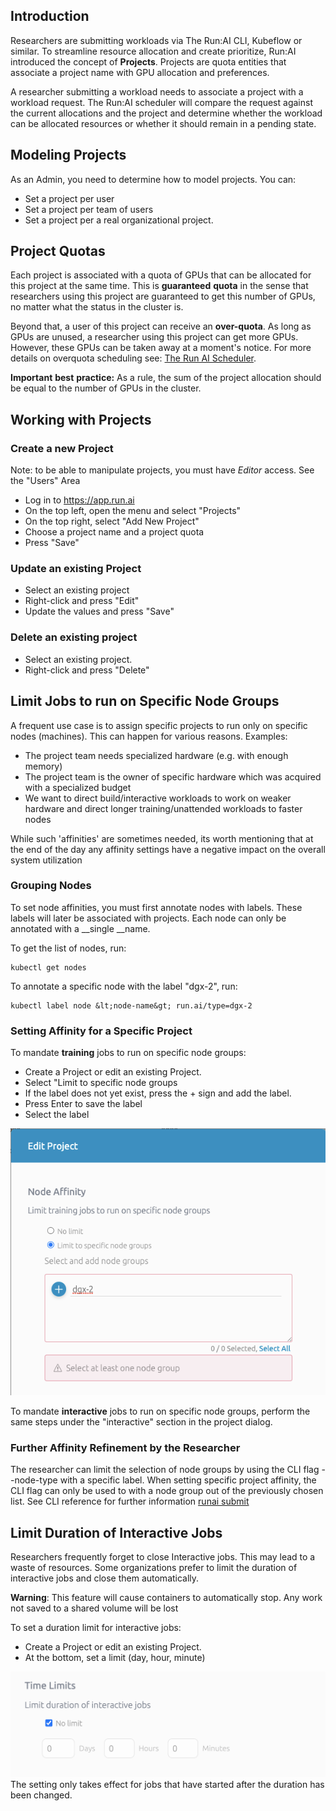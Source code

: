## Introduction

Researchers are submitting workloads via The Run:AI CLI, Kubeflow or similar. To streamline resource allocation and create prioritize, Run:AI introduced the concept of __Projects__. Projects are quota entities that associate a project name with GPU allocation and preferences. 

A researcher submitting a workload needs to associate a project with a workload request. The Run:AI scheduler will compare the request against the current allocations and the project and determine whether the workload can be allocated resources or whether it should remain in a pending state.

## Modeling Projects

As an Admin, you need to determine how to model projects. You can:

*   Set a project per user
*   Set a project per team of users
*   Set a project per a real organizational project.

## Project Quotas

Each project is associated with a quota of GPUs that can be allocated for this project at the same time. This is __guaranteed__ __quota__ in the sense that researchers using this project are guaranteed to get this number of GPUs, no matter what the status in the cluster is. 

Beyond that, a user of this project can receive an __over-quota__. As long as GPUs are unused, a researcher using this project can get more GPUs. However, these GPUs can be taken away at a moment's notice. For more details on overquota scheduling see: [The Run AI Scheduler](../../Researcher/Scheduling/The-Run-AI-Scheduler.md).

__Important__ __best__ __practice:__ As a rule, the sum of the project allocation should be equal to the number of GPUs in the cluster.

## Working with Projects

### Create a new Project

Note: to be able to manipulate projects, you must have _Editor_ access. See the "Users" Area

*   Log in to <https://app.run.ai>
*   On the top left, open the menu and select "Projects"
*   On the top right, select "Add New Project"
*   Choose a project name and a project quota 
*   Press "Save"

### Update an existing Project

*   Select an existing project 
*   Right-click and press "Edit"
*   Update the values and press "Save"

### Delete an existing project

*   Select an existing project. 
*   Right-click and press "Delete"

## Limit Jobs to run on Specific Node Groups

A frequent use case is to assign specific projects to run only on specific nodes (machines). This can happen for various reasons. Examples:

*   The project team needs specialized hardware (e.g. with enough memory)
*   The project team is the owner of specific hardware which was acquired with a specialized budget
*   We want to direct build/interactive workloads to work on weaker hardware and direct longer training/unattended workloads to faster nodes

While such 'affinities' are sometimes needed, its worth mentioning that at the end of the day any affinity settings have a negative impact on the overall system utilization

### Grouping Nodes 

To set node affinities, you must first annotate nodes with labels. These labels will later be associated with projects. Each node can only be annotated with a __single __name.

To get the list of nodes, run:

    kubectl get nodes

To annotate a specific node with the label "dgx-2", run:

    kubectl label node &lt;node-name&gt; run.ai/type=dgx-2

### Setting Affinity for a Specific Project

To mandate __training__ jobs to run on specific node groups:

*   Create a Project or edit an existing Project.
*   Select "Limit to specific node groups
*   If the label does not yet exist, press the + sign and add the label.
*   Press Enter to save the label
*   Select the label 

![mceclip0.png](img/mceclip0.png)

To mandate __interactive__ jobs to run on specific node groups, perform the same steps under the "interactive" section in the project dialog.

### Further Affinity Refinement by the Researcher

The researcher can limit the selection of node groups by using the CLI flag --node-type with a specific label. When setting specific project affinity, the CLI flag can only be used to with a node group out of the previously chosen list.  See CLI reference for further information  [runai submit](../../Researcher/Command-Line-Interface-API-Reference/runai-submit.md) 

## Limit Duration of Interactive Jobs

Researchers frequently forget to close Interactive jobs. This may lead to a waste of resources. Some organizations prefer to limit the duration of interactive jobs and close them automatically.

__Warning__: This feature will cause containers to automatically stop. Any work not saved to a shared volume will be lost

To set a duration limit for interactive jobs:

*   Create a Project or edit an existing Project.
*   At the bottom, set a limit (day, hour, minute)

![mceclip1.png](img/mceclip1.png) The setting only takes effect for jobs that have started after the duration has been changed. 